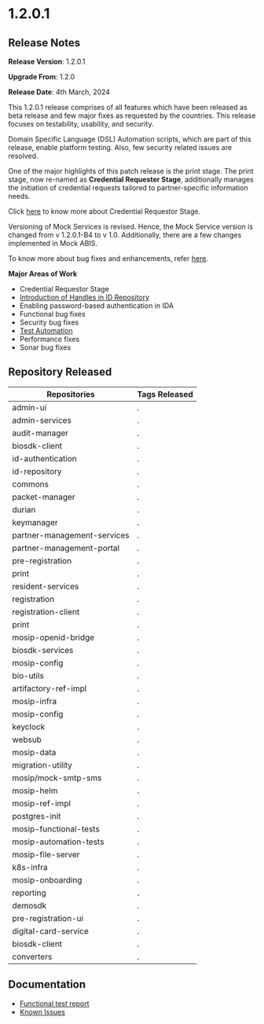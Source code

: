 # 1.2.0.1

## Release Notes

**Release Version**: 1.2.0.1 

**Upgrade From**: 1.2.0

**Release Date**: 4th March, 2024

This 1.2.0.1 release comprises of all features which have been released as beta release and few major fixes as requested by the countries. This release focuses on testability, usability, and security.

Domain Specific Language (DSL) Automation scripts, which are part of this release, enable platform testing. Also, few security related issues are resolved.

One of the major highlights of this patch release is the print stage. The print stage, now re-named as **Credential Requester Stage**, additionally manages the initiation of credential requests tailored to partner-specific information needs.  

Click [here](https://docs.mosip.io/1.2.0/modules/registration-processor#stages-and-services) to know more about Credential Requestor Stage.

Versioning of Mock Services is revised. Hence, the Mock Service version is changed from v 1.2.0.1-B4 to v 1.0. Additionally, there are a few changes implemented in Mock ABIS.

To know more about bug fixes and enhancements, refer [here](../1.2.0.1/enhancements-1.2.0.1.md).

**Major Areas of Work**

* Credential Requestor Stage
* [Introduction of Handles in ID Repository](https://docs.mosip.io/1.2.0/modules/id-repository/custom-handle)
* Enabling password-based authentication in IDA
* Functional bug fixes
* Security bug fixes
* [Test Automation](https://docs.mosip.io/1.2.0/test-automation)
* Performance fixes
* Sonar bug fixes

## Repository Released

| **Repositories**            | **Tags Released**                                                                    |
| --------------------------- | ------------------------------------------------------------------------------------ |
| admin-ui                    | .                                                                                    |
| admin-services              | .                                                                                    |
| audit-manager               | .                                                                                    |
| biosdk-client               | .                                                                                    |
| id-authentication           | .                                                                                    |
| id-repository               | .                                                                                    |
| commons                     | .                                                                                    |
| packet-manager              | .                                                                                    |
| durian                      | .                                                                                    |
| keymanager                  | .                                                                                    |
| partner-management-services | .                                                                                    |
| partner-management-portal   | .                                                                                    |
| pre-registration            | .                                                                                    |
| print                       | .                                                                                    |
| resident-services           | .                                                                                    |
| registration                | .                                                                                    |
| registration-client         | .                                                                                    |
| print                       | .                                                                                    |
| mosip-openid-bridge         | .                                                                                    |
| biosdk-services             | .                                                                                    |
| mosip-config                | .                                                                                    |
| bio-utils                   | .                                                                                    |
| artifactory-ref-impl        | .                                                                                    |
| mosip-infra                 | .                                                                                    |
| mosip-config                | .                                                                                    |
| keyclock                    | .                                                                                    |
| websub                      | .                                                                                    |
| mosip-data                  | .                                                                                    |
| migration-utility           | .                                                                                    |
| mosip/mock-smtp-sms         | .                                                                                    |
| mosip-helm                  | .                                                                                    |
| mosip-ref-impl              | .                                                                                    |
| postgres-init               | .                                                                                    |
| mosip-functional-tests      | .                                                                                    |
| mosip-automation-tests      | .                                                                                    |
| mosip-file-server           | .                                                                                    |
| k8s-infra                   | .                                                                                    |
| mosip-onboarding            | .                                                                                    |
| reporting                   | .                                                                                    |
| demosdk                     | .                                                                                    |
| pre-registration-ui         | .                                                                                    |
| digital-card-service        | .                                                                                    |
| biosdk-client               | .                                                                                    |
| converters                  | .                                                                                       |

## Documentation

* [Functional test report](https://docs.mosip.io/1.2.0/releases/release-notes-1.2.0.1/test-report-1.2.0.1)
* [Known Issues](https://mosip.atlassian.net/browse/MOSIP-29944?jql=labels%20%3D%20Known_Issue_1.2.0.1) 
